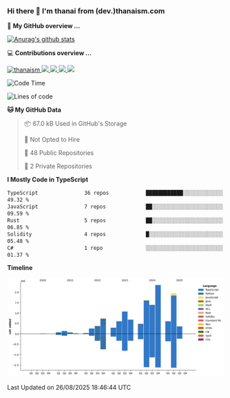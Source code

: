 ### Hi there 👋 I'm thanai from (dev.)thanaism.com

<!-- バッジ関連 -->
<!--
メイン：https://shields.io/category/social
GitHub view：https://github.com/antonkomarev/github-profile-views-counter
Qiita contributions：https://qiita.com/mikkame/items/f2c60d9caf8a8e38ec50
 -->

🍎 **My GitHub overview ...**

<!-- GitHubトロフィー -->
<!--
https://github.com/ryo-ma/github-profile-trophy
 -->

<!-- [![trophy](https://github-profile-trophy.vercel.app/?username=thanaism)](https://github.com/thanaism/thanaism) -->

<!-- GitHubステータス -->
<!--
https://github.com/anuraghazra/github-readme-stats
 -->

[![Anurag's github stats](https://github-readme-stats.vercel.app/api?username=thanaism&count_private=true&show_icons=true)](https://github.com/thanaism/thanaism)

<!-- [![ReadMe Card](https://github-readme-stats.vercel.app/api/pin/?username=thanaism&repo=thanaism)](https://github.com/thanaism/thanaism) -->

<!-- Skill icons -->
<!--
https://rahuldkjain.github.io/gh-profile-readme-generator/
 -->

💻 **Contributions overview ...**

<p align="left">

  <a href="https://github.com/thanaism/thanaism/">
    <img src="https://komarev.com/ghpvc/?username=thanaism" alt="thanaism" />
  </a>
  <a href="http://twitter.com/okinawa__noodle">
    <img height="20" src="https://img.shields.io/twitter/follow/okinawa__noodle?label=Twitter&logo=twitter&style=flat" />
  </a>
  <a href="https://github.com/thanaism">
    <img height="20" src="https://img.shields.io/github/followers/thanaism?label=follow&logo=github&style=flat" />
  </a>
  <!-- <a href="https://www.reddit.com/user/thanaism">
    <img height="20" src="https://img.shields.io/reddit/user-karma/combined/thanaism?label=Reddit&logo=reddit&style=flat" />
  </a>
  <a href="https://stackoverflow.com/users/5720201/thanaism">
    <img height="20" src="https://img.shields.io/stackexchange/stackoverflow/r/5720201?label=StackOverflow&logo=stack-overflow&style=flat" /> -->
  </a>
  <a href="http://qiita.com/thanai">
    <img height="20" src="https://qiita-badge.apiapi.app/s/thanai/posts.svg" />
  </a>
  <//qiita.com/thanai">
    <img height="20" src="https://qiita-badge.apiapi.app/s/thanai/contributions.svg" />
  </a>
</p>

<!--START_SECTION:waka-->
![Code Time](http://img.shields.io/badge/Code%20Time-3%2C694%20hrs%2045%20mins-blue)

![Lines of code](https://img.shields.io/badge/From%20Hello%20World%20I%27ve%20Written-13.0%20million%20lines%20of%20code-blue)

**🐱 My GitHub Data** 

> 📦 67.0 kB Used in GitHub's Storage 
 > 
> 🚫 Not Opted to Hire
 > 
> 📜 48 Public Repositories 
 > 
> 🔑 2 Private Repositories 
 > 
**I Mostly Code in TypeScript** 

```text
TypeScript               36 repos            ████████████░░░░░░░░░░░░░   49.32 % 
JavaScript               7 repos             ██░░░░░░░░░░░░░░░░░░░░░░░   09.59 % 
Rust                     5 repos             ██░░░░░░░░░░░░░░░░░░░░░░░   06.85 % 
Solidity                 4 repos             █░░░░░░░░░░░░░░░░░░░░░░░░   05.48 % 
C#                       1 repo              ░░░░░░░░░░░░░░░░░░░░░░░░░   01.37 % 
```



**Timeline**

![Lines of Code chart](https://raw.githubusercontent.com/thanaism/thanaism/master/assets/bar_graph.png)


 Last Updated on 26/08/2025 18:46:44 UTC
<!--END_SECTION:waka-->
